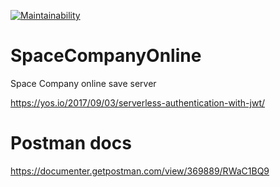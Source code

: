 [![Maintainability](https://api.codeclimate.com/v1/badges/f48de20d41ac31895ad8/maintainability)](https://codeclimate.com/github/migue1s/SpaceCompanyOnline/maintainability)

# SpaceCompanyOnline
Space Company online save server


https://yos.io/2017/09/03/serverless-authentication-with-jwt/

# Postman docs
https://documenter.getpostman.com/view/369889/RWaC1BQ9